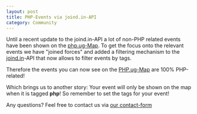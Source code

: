 ```yaml
---
layout: post
title: PHP-Events via joind.in-API
category: Community
---
```


Until a recent update to the joind.in-API a lot of non-PHP related events have been shown on the 
[php.ug-Map](http://php.ug). To get the focus onto the relevant events we have "joined forces" and
added a filtering mechanism to the [joind.in](http://joind.in)-API that now allows to filter events by tags.

Therefore the events you can now see on the [PHP.ug-Map](http://php.ug/#events) are 100% PHP-related!

Which brings us to another story: Your event will only be shown on the map when it is tagged **php**! 
So remember to set the tags for your event!

Any questions? Feel free to contact us via [our contact-form](http://php.ug/contact)

